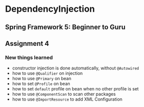 # DependencyInjection

## Spring Framework 5: Beginner to Guru

## Assignment 4

### New things learned

- constructor injection is done automatically, without `@Autowired`
- how to use `@Qualifier` on injection
- how to use `@Primary` on bean
- how to set `@Profile` on bean
- how to set `default` profile on bean when no other profile is set
- how to use `@ComponentScan` to scan other packages
- how to use `@ImportResource` to add XML Configuration